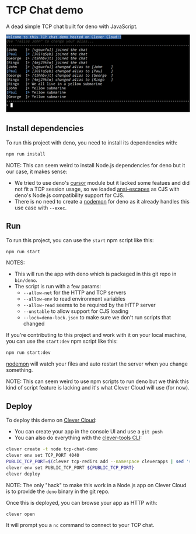 # TCP Chat demo

A dead simple TCP chat built for deno with JavaScript.

![screenshot of the TCP chat](./screenshot.png)

## Install dependencies

To run this project with deno, you need to install its dependencies with:

```bash
npm run install
```

NOTE: This can seem weird to install Node.js dependencies for deno but it our case, it makes sense: 

* We tried to use deno's [cursor](https://deno.land/x/cursor) module but it lacked some featues and did not fit a TCP session usage, so we loaded [ansi-escapes](https://github.com/sindresorhus/ansi-escapes) as CJS with deno's Node.js compatibility support for CJS.
* There is no need to create a [nodemon](https://nodemon.io/) for deno as it already handles this use case with `--exec`.

## Run

To run this project, you can use the `start` npm script like this:

```bash
npm run start
```

NOTES:

* This will run the app with deno which is packaged in this git repo in `bin/deno`.
* The script is run with a few params:
  * `--allow-net` for the HTTP and TCP servers
  * `--allow-env` to read environment variables
  * `--allow-read` seems to be required by the HTTP server
  * `--unstable` to allow support for CJS loading
  * `--lock=deno-lock.json` to make sure we don't run scripts that changed

If you're contributing to this project and work with it on your local machine, you can use the `start:dev` npm script like this:

```bash
npm run start:dev
```

[nodemon](https://nodemon.io/) will watch your files and auto restart the server when you change something.

NOTE: This can seem weird to use npm scripts to run deno but we think this kind of script feature is lacking and it's what Clever Cloud will use (for now).

## Deploy

To deploy this demo on [Clever Cloud](https://www.clever-cloud.com/en/):

* You can create your app in the console UI and use a `git push`
* You can also do everything with the [clever-tools CLI](https://github.com/CleverCloud/clever-tools/):

```bash
clever create -t node tcp-chat-demo
clever env set TCP_PORT 4040
PUBLIC_TCP_PORT=$(clever tcp-redirs add --namespace cleverapps | sed 's/.*: //g')
clever env set PUBLIC_TCP_PORT ${PUBLIC_TCP_PORT}
clever deploy
```

NOTE: The only "hack" to make this work in a Node.js app on Clever Cloud is to provide the `deno` binary in the git repo.

Once this is deployed, you can browse your app as HTTP with:

```bash
clever open
``` 

It will prompt you a `nc` command to connect to your TCP chat.
